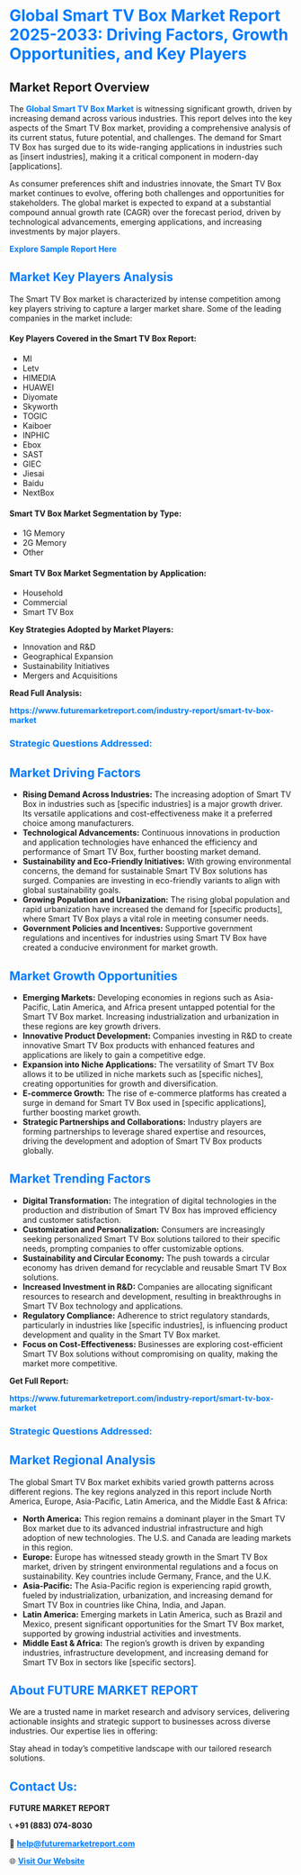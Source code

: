 <h1 style="color: #007BFF;">Global Smart TV Box Market Report 2025-2033: Driving Factors, Growth Opportunities, and Key Players</h1>

<section id="overview">
<h2>Market Report Overview</h2>
<p>The <a href="https://www.futuremarketreport.com/industry-report/smart-tv-box-market" style="color: #007BFF; text-decoration: none;"><strong>Global Smart TV Box Market</strong></a> is witnessing significant growth, driven by increasing demand across various industries. This report delves into the key aspects of the Smart TV Box market, providing a comprehensive analysis of its current status, future potential, and challenges. The demand for Smart TV Box has surged due to its wide-ranging applications in industries such as [insert industries], making it a critical component in modern-day [applications].</p>
<p>As consumer preferences shift and industries innovate, the Smart TV Box market continues to evolve, offering both challenges and opportunities for stakeholders. The global market is expected to expand at a substantial compound annual growth rate (CAGR) over the forecast period, driven by technological advancements, emerging applications, and increasing investments by major players.</p>
</section>

<section id="overview">
<p><a href="https://www.futuremarketreport.com/request-sample/reportId=127807" style="color: #007BFF; text-decoration: none;"><strong>Explore Sample Report Here</strong></a></p>
</section>

<section id="key-players">
<h2 style="color: #007BFF;">Market Key Players Analysis</h2>
<p>The Smart TV Box market is characterized by intense competition among key players striving to capture a larger market share. Some of the leading companies in the market include:</p>
<h4>Key Players Covered in the Smart TV Box Report:</h4>
<ul><li>MI</li><li>Letv</li><li>HIMEDIA</li><li>HUAWEI</li><li>Diyomate</li><li>Skyworth</li><li>TOGIC</li><li>Kaiboer</li><li>INPHIC</li><li>Ebox</li><li>SAST</li><li>GIEC</li><li>Jiesai</li><li>Baidu</li><li>NextBox</li></ul>
<h4>Smart TV Box Market Segmentation by Type:</h4>
<ul><li>1G Memory</li><li>2G Memory</li><li>Other</li></ul>

<h4>Smart TV Box Market Segmentation by Application:</h4>
<ul><li>Household</li><li>Commercial</li><li>Smart TV Box</li></ul>
<p><strong>Key Strategies Adopted by Market Players:</strong></p>
<ul>
<li>Innovation and R&D</li>
<li>Geographical Expansion</li>
<li>Sustainability Initiatives</li>
<li>Mergers and Acquisitions</li>
</ul>
</section>

<section>
<p><strong>Read Full Analysis: </strong></p><a href="https://www.futuremarketreport.com/industry-report/smart-tv-box-market" style="color: #007BFF; text-decoration: none;"><strong>https://www.futuremarketreport.com/industry-report/smart-tv-box-market</strong></a>
<h3 style="color: #007BFF;">Strategic Questions Addressed:</h3>
</section>

<section id="driving-factors">
<h2 style="color: #007BFF;">Market Driving Factors</h2>
<ul>
<li><strong>Rising Demand Across Industries:</strong> The increasing adoption of Smart TV Box in industries such as [specific industries] is a major growth driver. Its versatile applications and cost-effectiveness make it a preferred choice among manufacturers.</li>
<li><strong>Technological Advancements:</strong> Continuous innovations in production and application technologies have enhanced the efficiency and performance of Smart TV Box, further boosting market demand.</li>
<li><strong>Sustainability and Eco-Friendly Initiatives:</strong> With growing environmental concerns, the demand for sustainable Smart TV Box solutions has surged. Companies are investing in eco-friendly variants to align with global sustainability goals.</li>
<li><strong>Growing Population and Urbanization:</strong> The rising global population and rapid urbanization have increased the demand for [specific products], where Smart TV Box plays a vital role in meeting consumer needs.</li>
<li><strong>Government Policies and Incentives:</strong> Supportive government regulations and incentives for industries using Smart TV Box have created a conducive environment for market growth.</li>
</ul>
</section>

<section id="growth-opportunities">
<h2 style="color: #007BFF;">Market Growth Opportunities</h2>
<ul>
<li><strong>Emerging Markets:</strong> Developing economies in regions such as Asia-Pacific, Latin America, and Africa present untapped potential for the Smart TV Box market. Increasing industrialization and urbanization in these regions are key growth drivers.</li>
<li><strong>Innovative Product Development:</strong> Companies investing in R&D to create innovative Smart TV Box products with enhanced features and applications are likely to gain a competitive edge.</li>
<li><strong>Expansion into Niche Applications:</strong> The versatility of Smart TV Box allows it to be utilized in niche markets such as [specific niches], creating opportunities for growth and diversification.</li>
<li><strong>E-commerce Growth:</strong> The rise of e-commerce platforms has created a surge in demand for Smart TV Box used in [specific applications], further boosting market growth.</li>
<li><strong>Strategic Partnerships and Collaborations:</strong> Industry players are forming partnerships to leverage shared expertise and resources, driving the development and adoption of Smart TV Box products globally.</li>
</ul>
</section>

<section id="trending-factors">
<h2 style="color: #007BFF;">Market Trending Factors</h2>
<ul>
<li><strong>Digital Transformation:</strong> The integration of digital technologies in the production and distribution of Smart TV Box has improved efficiency and customer satisfaction.</li>
<li><strong>Customization and Personalization:</strong> Consumers are increasingly seeking personalized Smart TV Box solutions tailored to their specific needs, prompting companies to offer customizable options.</li>
<li><strong>Sustainability and Circular Economy:</strong> The push towards a circular economy has driven demand for recyclable and reusable Smart TV Box solutions.</li>
<li><strong>Increased Investment in R&D:</strong> Companies are allocating significant resources to research and development, resulting in breakthroughs in Smart TV Box technology and applications.</li>
<li><strong>Regulatory Compliance:</strong> Adherence to strict regulatory standards, particularly in industries like [specific industries], is influencing product development and quality in the Smart TV Box market.</li>
<li><strong>Focus on Cost-Effectiveness:</strong> Businesses are exploring cost-efficient Smart TV Box solutions without compromising on quality, making the market more competitive.</li>
</ul>
</section>

<section>
<p><strong>Get Full Report: </strong></p><a href="https://www.futuremarketreport.com/industry-report/smart-tv-box-market" style="color: #007BFF; text-decoration: none;"><strong>https://www.futuremarketreport.com/industry-report/smart-tv-box-market</strong></a>
<h3 style="color: #007BFF;">Strategic Questions Addressed:</h3>
</section>


<section id="regional-analysis">
<h2 style="color: #007BFF;">Market Regional Analysis</h2>
<p>The global Smart TV Box market exhibits varied growth patterns across different regions. The key regions analyzed in this report include North America, Europe, Asia-Pacific, Latin America, and the Middle East & Africa:</p>
<ul>
<li><strong>North America:</strong> This region remains a dominant player in the Smart TV Box market due to its advanced industrial infrastructure and high adoption of new technologies. The U.S. and Canada are leading markets in this region.</li>
<li><strong>Europe:</strong> Europe has witnessed steady growth in the Smart TV Box market, driven by stringent environmental regulations and a focus on sustainability. Key countries include Germany, France, and the U.K.</li>
<li><strong>Asia-Pacific:</strong> The Asia-Pacific region is experiencing rapid growth, fueled by industrialization, urbanization, and increasing demand for Smart TV Box in countries like China, India, and Japan.</li>
<li><strong>Latin America:</strong> Emerging markets in Latin America, such as Brazil and Mexico, present significant opportunities for the Smart TV Box market, supported by growing industrial activities and investments.</li>
<li><strong>Middle East & Africa:</strong> The region’s growth is driven by expanding industries, infrastructure development, and increasing demand for Smart TV Box in sectors like [specific sectors].</li>
</ul>
</section>

<footer>
<h2 style="color: #007BFF;">About FUTURE MARKET REPORT</h2>
<p>We are a trusted name in market research and advisory services, delivering actionable insights and strategic support to businesses across diverse industries. Our expertise lies in offering:</p>

<p>Stay ahead in today’s competitive landscape with our tailored research solutions.</p>

<h2 style="color: #007BFF;">Contact Us:</h2>
<p><strong>FUTURE MARKET REPORT</strong></p>
<p>📞 <strong>+91 (883) 074-8030</strong></p>
<p>📧 <strong><a href="mailto:help@futuremarketreport.com" style="color: #007BFF;">help@futuremarketreport.com</a></strong></p>
<p>🌐 <strong><a href="https://www.futuremarketreport.com/" style="color: #007BFF;">Visit Our Website</a></strong></p>
</footer>